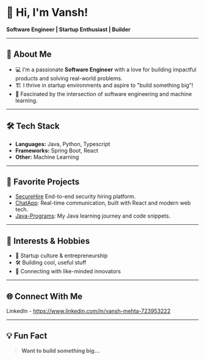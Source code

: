 # 👋 Hi, I'm Vansh!

**Software Engineer | Startup Enthusiast | Builder**

---

## 🚀 About Me

- 💻 I’m a passionate **Software Engineer** with a love for building impactful products and solving real-world problems.
- 🏗️ I thrive in startup environments and aspire to "build something big"!
- 🤖 Fascinated by the intersection of software engineering and machine learning.

---

## 🛠️ Tech Stack

- **Languages:** Java, Python, Typescript
- **Frameworks:** Spring Boot, React
- **Other:** Machine Learning

---

## 🌟 Favorite Projects

- [SecureHire](https://github.com/Vansh2211/SecureHire-Frontend) End-to-end security hiring platform.
- [ChatApp](https://github.com/Vansh2211/FormBuilder): Real-time communication, built with React and modern web tech.
- [Java-Programs](https://github.com/Vansh2211/Java-Programs): My Java learning journey and code snippets.

---

## 🧠 Interests & Hobbies

- 🚀 Startup culture & entrepreneurship
- 🛠️ Building cool, useful stuff
- 🤝 Connecting with like-minded innovators

---

## 🌐 Connect With Me

LinkedIn - https://www.linkedin.com/in/vansh-mehta-723953222


---

## 💡 Fun Fact

> **Want to build something big...**
> 
